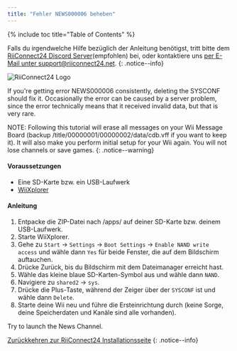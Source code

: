 ```yaml
---
title: "Fehler NEWS000006 beheben"
---
```


{% include toc title="Table of Contents" %}

Falls du irgendwelche Hilfe bezüglich der Anleitung benötigst, tritt bitte dem [RiiConnect24 Discord Server](https://discord.gg/b4Y7jfD)(empfohlen) bei, oder kontaktiere uns [per E-Mail unter support@riiconnect24.net](mailto:support@riiconnect24.net).
{: .notice--info}

![RiiConnect24 Logo](/images/WiiRC24Logo.jpg)

If you're getting error NEWS000006 consistently, deleting the SYSCONF should fix it. Occasionally the error can be caused by a server problem, since the error technically means that it received invalid data, but that is very rare.

NOTE: Following this tutorial will erase all messages on your Wii Message Board (backup /title/00000001/00000002/data/cdb.vff if you want to keep it). It will also make you perform initial setup for your Wii again. You will not lose channels or save games.
{: .notice--warning}

#### Voraussetzungen
* Eine SD-Karte bzw. ein USB-Laufwerk
* [WiiXplorer](https://sourceforge.net/projects/wiixplorer/files/latest/download)

#### Anleitung

1. Entpacke die ZIP-Datei nach /apps/ auf deiner SD-Karte bzw. deinem USB-Laufwerk.
1. Starte WiiXplorer.
1. Gehe zu `Start` -> `Settings` -> `Boot Settings` -> `Enable NAND write access` und wähle dann `Yes` für beide Fenster, die auf dem Bildschirm auftauchen.
1. Drücke Zurück, bis du Bildschirm mit dem Dateimanager erreicht hast.
1. Wähle das kleine blaue SD-Karten-Symbol aus und wähle dann `NAND`.
1. Navigiere zu `shared2` -> `sys`.
1. Drücke die Plus-Taste, während der Zeiger über der `SYSCONF` ist und wähle dann `Delete`.
1. Starte deine Wii neu und führe die Ersteinrichtung durch (keine Sorge, deine Speicherdaten und Kanäle sind alle vorhanden).

Try to launch the News Channel.

[Zurückkehren zur RiiConnect24 Installationsseite](riiconnect24)
{: .notice--info}
